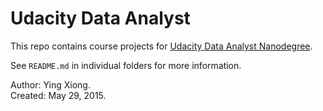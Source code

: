 Udacity Data Analyst
====================

This repo contains course projects for
[Udacity Data Analyst Nanodegree](https://www.udacity.com/course/data-analyst-nanodegree--nd002).

See `README.md` in individual folders for more information.

Author: Ying Xiong.  
Created: May 29, 2015.
